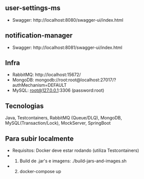 ## user-settings-ms
- Swagger: http://localhost:8080/swagger-ui/index.html

## notification-manager
- Swagger: http://localhost:8081/swagger-ui/index.html

## Infra
- RabbitMQ: http://localhost:15672/
- MongoDB: mongodb://root:root@localhost:27017/?authMechanism=DEFAULT
- MySQL: root@127.0.0.1:3306 (password:root)

## Tecnologias
Java, Testcontainers, RabbitMQ (Queue/DLQ), MongoDB, MySQL(Transaction/Lock), MockServer, SpringBoot

## Para subir localmente
- Requisitos: Docker deve estar rodando (utiliza Testcontainers)
- 1) Build de .jar's e imagens: ./build-jars-and-images.sh
- 2) docker-compose up
